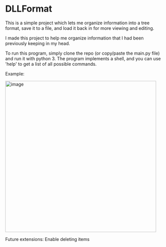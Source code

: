 # DLLFormat

This is a simple project which lets me organize information into a tree format, save it to a file, and load it back in for more viewing and editing.

I made this project to help me organize information that I had been previously keeping in my head.

To run this program, simply clone the repo (or copy/paste the main.py file) and run it with python 3. The program implements a shell, and you can use 'help' to get a list of all possible commands.

Example:

<img width="478" alt="image" src="https://user-images.githubusercontent.com/81823653/229314163-a3d929a6-7acc-4e7b-a38e-526ed273729d.png">


Future extensions:
Enable deleting items
